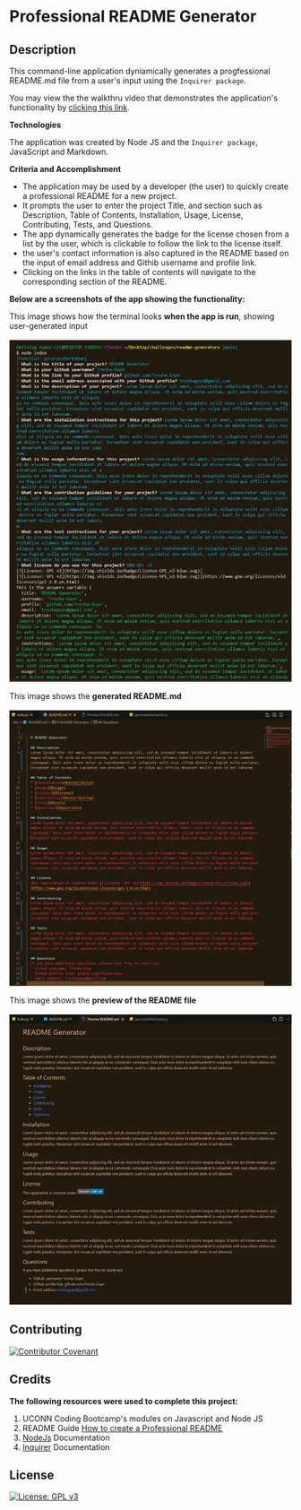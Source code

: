 # Professional README Generator

## Description

This command-line application dyniamically generates a progfessional README.md file from a user's input using the `Inquirer package`. 

You may view the the walkthru video that demonstrates the application's functionality by [clicking this link](https://watch.screencastify.com/v/4JjdlM54sANvZl31IKIF).


**Technologies**  

The application was created by Node JS and the `Inquirer package`, JavaScript and Markdown.

**Criteria and Accomplishment**

- The application may be used by a developer (the user) to quickly create a professional README for a new project.
- It prompts the user to enter the project Title, and section such  as Description, Table of Contents, Installation, Usage, License, Contributing, Tests, and Questions.
- The app dynamically generates the badge for the license chosen from a list by the user, which is clickable to follow the link to the license itself.
- the user's contact information is also captured in the README based on the input of email address and Githib username and profile link. 
- Clicking on the links in the table of contents will navigate to the corresponding section of the README.

**Below are a screenshots of the app showing the functionality:**

This image shows how the terminal looks **when the app is run**, showing user-generated input  
<br>
![README Generator](./assets/images/console-log.jpg)  

This image shows the **generated README.md**  
<br>
![README Generator](./assets/images/raw-readme.jpg)

This image shows the **preview of the README file**  
<br>
![README Generator](./assets/images/preview-readme.jpg)  

## Contributing

[![Contributor Covenant](https://img.shields.io/badge/Contributor%20Covenant-2.1-4baaaa.svg)](code_of_conduct.md)

## Credits

**The following resources were used to complete this project:**
1. UCONN Coding Bootcamp's modules on Javascript and Node JS
2. README Guide [How to create a Professional README](./readme-guide.md)
3. [NodeJs](https://nodejs.org/api/modules.html) Documentation 
4. [Inquirer](https://www.npmjs.com/package/inquirer/v/8.2.0) Documentation 

## License
[![License: GPL v3](https://img.shields.io/badge/License-GPLv3-blue.svg)](https://www.gnu.org/licenses/gpl-3.0)



